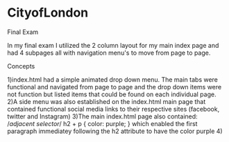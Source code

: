 # CityofLondon
Final Exam

In my final exam I utilized the 2 column layout for my main index page and had 4 subpages all with navigation menu's to move from page to page. 

Concepts

1)index.html had a simple animated drop down menu. The main tabs were functional and navigated from page to page and the drop down items were not function but listed items that could be found on each individual page.
2)A side menu was also established on the index.html main page that contained functional social media links to their respective sites (facebook, twitter and Instagram)
3)The main index.html page also contained:
/*adjacent selector*/
h2 + p {
	color: purple; }
which enabled the first paragraph immediatey following the h2 attribute to have the color purple
4)
